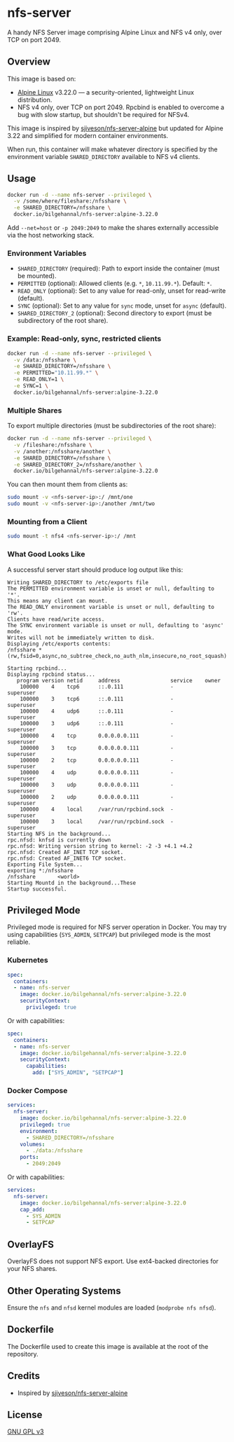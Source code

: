 # nfs-server

A handy NFS Server image comprising Alpine Linux and NFS v4 only, over TCP on port 2049.

## Overview

This image is based on:

- [Alpine Linux](https://alpinelinux.org/) v3.22.0 — a security-oriented, lightweight Linux distribution.
- NFS v4 only, over TCP on port 2049. Rpcbind is enabled to overcome a bug with slow startup, but shouldn't be required for NFSv4.

This image is inspired by [sjiveson/nfs-server-alpine](https://github.com/sjiveson/nfs-server-alpine) but updated for Alpine 3.22 and simplified for modern container environments.

When run, this container will make whatever directory is specified by the environment variable `SHARED_DIRECTORY` available to NFS v4 clients.

## Usage

```bash
docker run -d --name nfs-server --privileged \
  -v /some/where/fileshare:/nfsshare \
  -e SHARED_DIRECTORY=/nfsshare \
  docker.io/bilgehannal/nfs-server:alpine-3.22.0
```

Add `--net=host` or `-p 2049:2049` to make the shares externally accessible via the host networking stack.

### Environment Variables

- `SHARED_DIRECTORY` (required): Path to export inside the container (must be mounted).
- `PERMITTED` (optional): Allowed clients (e.g. `*`, `10.11.99.*`). Default: `*`.
- `READ_ONLY` (optional): Set to any value for read-only, unset for read-write (default).
- `SYNC` (optional): Set to any value for `sync` mode, unset for `async` (default).
- `SHARED_DIRECTORY_2` (optional): Second directory to export (must be subdirectory of the root share).

### Example: Read-only, sync, restricted clients

```bash
docker run -d --name nfs-server --privileged \
  -v /data:/nfsshare \
  -e SHARED_DIRECTORY=/nfsshare \
  -e PERMITTED="10.11.99.*" \
  -e READ_ONLY=1 \
  -e SYNC=1 \
  docker.io/bilgehannal/nfs-server:alpine-3.22.0
```

### Multiple Shares

To export multiple directories (must be subdirectories of the root share):

```bash
docker run -d --name nfs-server --privileged \
  -v /fileshare:/nfsshare \
  -v /another:/nfsshare/another \
  -e SHARED_DIRECTORY=/nfsshare \
  -e SHARED_DIRECTORY_2=/nfsshare/another \
  docker.io/bilgehannal/nfs-server:alpine-3.22.0
```

You can then mount them from clients as:

```bash
sudo mount -v <nfs-server-ip>:/ /mnt/one
sudo mount -v <nfs-server-ip>:/another /mnt/two
```

### Mounting from a Client

```bash
sudo mount -t nfs4 <nfs-server-ip>:/ /mnt
```

### What Good Looks Like

A successful server start should produce log output like this:

```
Writing SHARED_DIRECTORY to /etc/exports file
The PERMITTED environment variable is unset or null, defaulting to '*'.
This means any client can mount.
The READ_ONLY environment variable is unset or null, defaulting to 'rw'.
Clients have read/write access.
The SYNC environment variable is unset or null, defaulting to 'async' mode.
Writes will not be immediately written to disk.
Displaying /etc/exports contents:
/nfsshare *(rw,fsid=0,async,no_subtree_check,no_auth_nlm,insecure,no_root_squash)

Starting rpcbind...
Displaying rpcbind status...
   program version netid     address                service    owner
    100000    4    tcp6      ::.0.111               -          superuser
    100000    3    tcp6      ::.0.111               -          superuser
    100000    4    udp6      ::.0.111               -          superuser
    100000    3    udp6      ::.0.111               -          superuser
    100000    4    tcp       0.0.0.0.0.111          -          superuser
    100000    3    tcp       0.0.0.0.0.111          -          superuser
    100000    2    tcp       0.0.0.0.0.111          -          superuser
    100000    4    udp       0.0.0.0.0.111          -          superuser
    100000    3    udp       0.0.0.0.0.111          -          superuser
    100000    2    udp       0.0.0.0.0.111          -          superuser
    100000    4    local     /var/run/rpcbind.sock  -          superuser
    100000    3    local     /var/run/rpcbind.sock  -          superuser
Starting NFS in the background...
rpc.nfsd: knfsd is currently down
rpc.nfsd: Writing version string to kernel: -2 -3 +4.1 +4.2
rpc.nfsd: Created AF_INET TCP socket.
rpc.nfsd: Created AF_INET6 TCP socket.
Exporting File System...
exporting *:/nfsshare
/nfsshare     	<world>
Starting Mountd in the background...These
Startup successful.
```

## Privileged Mode

Privileged mode is required for NFS server operation in Docker. You may try using capabilities (`SYS_ADMIN`, `SETPCAP`) but privileged mode is the most reliable.

### Kubernetes

```yaml
spec:
  containers:
  - name: nfs-server
    image: docker.io/bilgehannal/nfs-server:alpine-3.22.0
    securityContext:
      privileged: true
```

Or with capabilities:

```yaml
spec:
  containers:
  - name: nfs-server
    image: docker.io/bilgehannal/nfs-server:alpine-3.22.0
    securityContext:
      capabilities:
        add: ["SYS_ADMIN", "SETPCAP"]
```

### Docker Compose

```yaml
services:
  nfs-server:
    image: docker.io/bilgehannal/nfs-server:alpine-3.22.0
    privileged: true
    environment:
      - SHARED_DIRECTORY=/nfsshare
    volumes:
      - ./data:/nfsshare
    ports:
      - 2049:2049
```

Or with capabilities:

```yaml
services:
  nfs-server:
    image: docker.io/bilgehannal/nfs-server:alpine-3.22.0
    cap_add:
      - SYS_ADMIN
      - SETPCAP
```

## OverlayFS

OverlayFS does not support NFS export. Use ext4-backed directories for your NFS shares.

## Other Operating Systems

Ensure the `nfs` and `nfsd` kernel modules are loaded (`modprobe nfs nfsd`).

## Dockerfile

The Dockerfile used to create this image is available at the root of the repository.

## Credits

- Inspired by [sjiveson/nfs-server-alpine](https://github.com/sjiveson/nfs-server-alpine)

## License

[GNU GPL v3](LICENSE)